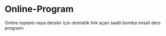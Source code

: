 # Online-Program
Online toplantı veya dersler için otomatik link açan saatli bomba misali ders programı
